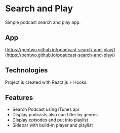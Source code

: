 # Search and Play

Simple podcast search and play app.

## App

[https://pentwo.github.io/poadcast-search-and-play/](https://pentwo.github.io/poadcast-search-and-play/)

## Technologies

Project is created with React.js + Hooks.

## Features

- Search Podcast using iTunes api
- Display podcasts also can filter by genres
- Display episodes and put into playlist
- Sidebar with build-in player and playlist
